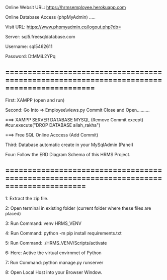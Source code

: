 Online Websit URL:		https://hrmsemployee.herokuapp.com

Online Database Access (phpMyAdmin) .....

Visit URL:		https://www.phpmyadmin.co/logout.php?db=

Server:		sql5.freesqldatabase.com

Username:	sql5462611

Password:		DtMMiL2YPq

## ==========================================================================================

First:	XAMPP (open and run)

Second: 	Go Into => 	Employee\views.py
	Commit Close and Open..........
	
===>	XAMPP SERVER DATABASE MYSQL 	(Remove Commit except)     #cur.execute("DROP DATABASE allah_rakha")

===>	Free SQL Online Acccess		(Add Commit)

Third:	Database automatic create in your MySqlAdmin (Panel)

Four: 	Follow the ERD Diagram Schema of this HRMS Project.

## ========================================================================================

1: 	Extract the zip file.

2: 	Open terminal in existing folder (current folder where these files are placed)

3:	Run Command:	venv HRMS_VENV

4:	Run Command:	python -m pip install requirements.txt

5:	Run Command:	./HRMS_VENV/Scripts/activate

6:	Here: Active the virtual envirnmet of Python

7:	Run Command:	python manage.py runserver

8:	Open Local Host into your Browser Window.
